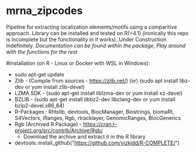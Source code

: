# mrna_zipcodes
Pipeline for extracting localization elements/motifs using a comparitive approach. Library can be installed and tested on R(=4.1) (ironically this repo is incomplete but the functionality in it works)..Under Construction Indefinitely. *Documentation can be found within the package, Play around with the functions for the rest*

#Installation (on R - Linux or Docker with WSL in Windows):
* sudo apt-get update
* Zlib - (Compile from sources - https://zlib.net/) (or) (sudo apt install libz-dev or yum install zlib-devel)
* LZMA SDK - (sudo apt-get install liblzma-dev or yum install xz-devel)
* BZLIB - (sudo apt-get install libbz2-dev libclang-dev or yum install bzip2-devel.x86_64)
* R-Packages : Rhtslib, devtools, BiocManager, Biostrings, biomaRt, S4Vectors, IRanges, Rgb, rtracklayer, GenomicRanges, BiocGenerics
* Rgb (Archived R Package) - https://cran.r-project.org/src/contrib/Archive/Rgb/
  * Download the archive and extract it in the R library
* devtools::install_github("https://github.com/vizkidd/R-COMPLETE/")
